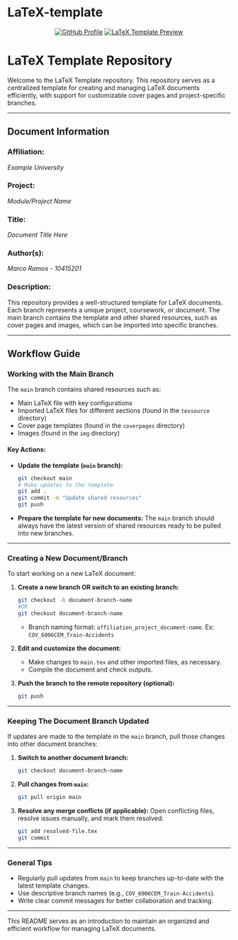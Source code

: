 # LaTeX-template
<div align="center">
  <!-- GitHub Profile Shield with Logo -->
  <a href="https://github.com/marcoramos17">
    <img src="https://img.shields.io/badge/GitHub-Profile-181717?logo=github" alt="GitHub Profile"></a>

  <!-- LaTeX Template Shield -->
  <a href="https://marcoramos17.github.io/LaTeX-template/">
    <img src="https://img.shields.io/badge/LaTeX%20Template-Preview-blue" alt="LaTeX Template Preview"></a>
</div>



# LaTeX Template Repository

Welcome to the LaTeX Template repository. This repository serves as a centralized template for creating and managing LaTeX documents efficiently, with support for customizable cover pages and project-specific branches.

---

## Document Information

### Affiliation:
*Example University*

### Project:
*Module/Project Name*

### Title:
*Document Title Here*

### Author(s):
*Marco Ramos - 10415201*

### Description:
This repository provides a well-structured template for LaTeX documents. Each branch represents a unique project, coursework, or document. The main branch contains the template and other shared resources, such as cover pages and images, which can be imported into specific branches.

---

## Workflow Guide

### **Working with the Main Branch**
The `main` branch contains shared resources such as:
- Main LaTeX file with key configurations
- Imported LaTeX files for different sections (found in the `texsource` directory)
- Cover page templates (found in the `coverpages` directory)
- Images (found in the `img` directory)

#### Key Actions:
- **Update the template (`main` branch):**
  ```bash
  git checkout main
  # Make updates to the template
  git add .
  git commit -m "Update shared resources"
  git push
  ```

- **Prepare the template for new documents:**
  The `main` branch should always have the latest version of shared resources ready to be pulled into new branches.

---

### **Creating a New Document/Branch**
To start working on a new LaTeX document:

1. **Create a new branch OR switch to an existing branch:**
   ```bash
   git checkout -b document-branch-name
   #OR
   git checkout document-branch-name
   ```
   - Branch naming format: `affiliation_project_document-name`. Ex: `COV_6006CEM_Train-Accidents`

2. **Edit and customize the document:**
   - Make changes to `main.tex` and other imported files, as necessary.
   - Compile the document and check outputs.

3. **Push the branch to the remote repository (optional):**
   ```bash
   git push
   ```

---

### **Keeping The Document Branch Updated**
If updates are made to the template in the `main` branch, pull those changes into other document branches:

1. **Switch to another document branch:**
   ```bash
   git checkout document-branch-name
   ```

2. **Pull changes from `main`:**
   ```bash
   git pull origin main
   ```

3. **Resolve any merge conflicts (if applicable):**
   Open conflicting files, resolve issues manually, and mark them resolved:
   ```bash
   git add resolved-file.tex
   git commit
   ```

---

### **General Tips**
- Regularly pull updates from `main` to keep branches up-to-date with the latest template changes.
- Use descriptive branch names (e.g., `COV_6006CEM_Train-Accidents`).
- Write clear commit messages for better collaboration and tracking.

---

This README serves as an introduction to maintain an organized and efficient workflow for managing LaTeX documents.